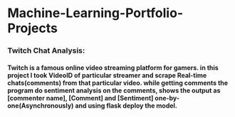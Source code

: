 # Machine-Learning-Portfolio-Projects

### Twitch Chat Analysis:
#### Twitch is a famous online video streaming platform for gamers. in this project I took VideoID of particular streamer and scrape Real-time chats(comments) from that particular video. while getting comments the program do sentiment analysis on the comments, shows the output as [commenter name], [Comment] and [Sentiment] one-by-one(Asynchronously) and using flask deploy the model.
